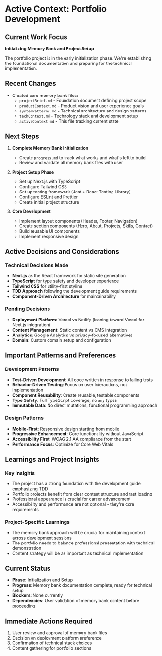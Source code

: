 # Active Context: Portfolio Development

## Current Work Focus
**Initializing Memory Bank and Project Setup**

The portfolio project is in the early initialization phase. We're establishing the foundational documentation and preparing for the technical implementation.

## Recent Changes
- Created core memory bank files:
  - `projectBrief.md` - Foundation document defining project scope
  - `productContext.md` - Product vision and user experience goals
  - `systemPatterns.md` - Technical architecture and design patterns
  - `techContext.md` - Technology stack and development setup
  - `activeContext.md` - This file tracking current state

## Next Steps
1. **Complete Memory Bank Initialization**
   - Create `progress.md` to track what works and what's left to build
   - Review and validate all memory bank files with user

2. **Project Setup Phase**
   - Set up Next.js with TypeScript
   - Configure Tailwind CSS
   - Set up testing framework (Jest + React Testing Library)
   - Configure ESLint and Prettier
   - Create initial project structure

3. **Core Development**
   - Implement layout components (Header, Footer, Navigation)
   - Create section components (Hero, About, Projects, Skills, Contact)
   - Build reusable UI components
   - Implement responsive design

## Active Decisions and Considerations

### Technical Decisions Made
- **Next.js** as the React framework for static site generation
- **TypeScript** for type safety and developer experience
- **Tailwind CSS** for utility-first styling
- **TDD Approach** following the development guide requirements
- **Component-Driven Architecture** for maintainability

### Pending Decisions
- **Deployment Platform**: Vercel vs Netlify (leaning toward Vercel for Next.js integration)
- **Content Management**: Static content vs CMS integration
- **Analytics**: Google Analytics vs privacy-focused alternatives
- **Domain**: Custom domain setup and configuration

## Important Patterns and Preferences

### Development Patterns
- **Test-Driven Development**: All code written in response to failing tests
- **Behavior-Driven Testing**: Focus on user interactions, not implementation
- **Component Reusability**: Create reusable, testable components
- **Type Safety**: Full TypeScript coverage, no `any` types
- **Immutable Data**: No direct mutations, functional programming approach

### Design Patterns
- **Mobile-First**: Responsive design starting from mobile
- **Progressive Enhancement**: Core functionality without JavaScript
- **Accessibility First**: WCAG 2.1 AA compliance from the start
- **Performance Focus**: Optimize for Core Web Vitals

## Learnings and Project Insights

### Key Insights
- The project has a strong foundation with the development guide emphasizing TDD
- Portfolio projects benefit from clear content structure and fast loading
- Professional appearance is crucial for career advancement
- Accessibility and performance are not optional - they're core requirements

### Project-Specific Learnings
- The memory bank approach will be crucial for maintaining context across development sessions
- The portfolio needs to balance professional presentation with technical demonstration
- Content strategy will be as important as technical implementation

## Current Status
- **Phase**: Initialization and Setup
- **Progress**: Memory bank documentation complete, ready for technical setup
- **Blockers**: None currently
- **Dependencies**: User validation of memory bank content before proceeding

## Immediate Actions Required
1. User review and approval of memory bank files
2. Decision on deployment platform preference
3. Confirmation of technical stack choices
4. Content gathering for portfolio sections 